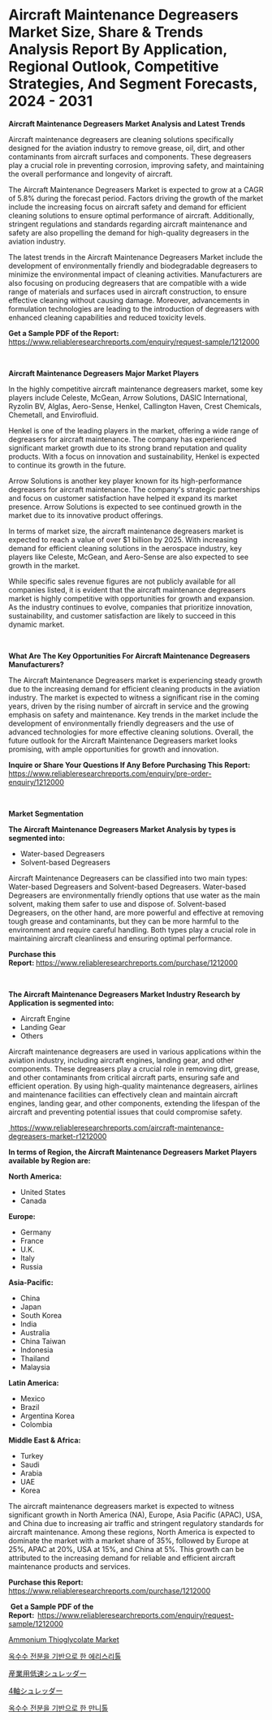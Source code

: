 <p><h1>Aircraft Maintenance Degreasers Market Size, Share & Trends Analysis Report By Application, Regional Outlook, Competitive Strategies, And Segment Forecasts, 2024 - 2031</h1></p><p><strong>Aircraft Maintenance Degreasers Market Analysis and Latest Trends</strong></p>
<p><p>Aircraft maintenance degreasers are cleaning solutions specifically designed for the aviation industry to remove grease, oil, dirt, and other contaminants from aircraft surfaces and components. These degreasers play a crucial role in preventing corrosion, improving safety, and maintaining the overall performance and longevity of aircraft.</p><p>The Aircraft Maintenance Degreasers Market is expected to grow at a CAGR of 5.8% during the forecast period. Factors driving the growth of the market include the increasing focus on aircraft safety and demand for efficient cleaning solutions to ensure optimal performance of aircraft. Additionally, stringent regulations and standards regarding aircraft maintenance and safety are also propelling the demand for high-quality degreasers in the aviation industry.</p><p>The latest trends in the Aircraft Maintenance Degreasers Market include the development of environmentally friendly and biodegradable degreasers to minimize the environmental impact of cleaning activities. Manufacturers are also focusing on producing degreasers that are compatible with a wide range of materials and surfaces used in aircraft construction, to ensure effective cleaning without causing damage. Moreover, advancements in formulation technologies are leading to the introduction of degreasers with enhanced cleaning capabilities and reduced toxicity levels.</p></p>
<p><strong>Get a Sample PDF of the Report:&nbsp;</strong> <a href="https://www.reliableresearchreports.com/enquiry/request-sample/1212000">https://www.reliableresearchreports.com/enquiry/request-sample/1212000</a></p>
<p>&nbsp;</p>
<p><strong>Aircraft Maintenance Degreasers Major Market Players</strong></p>
<p><p>In the highly competitive aircraft maintenance degreasers market, some key players include Celeste, McGean, Arrow Solutions, DASIC International, Ryzolin BV, Alglas, Aero-Sense, Henkel, Callington Haven, Crest Chemicals, Chemetall, and Envirofluid. </p><p>Henkel is one of the leading players in the market, offering a wide range of degreasers for aircraft maintenance. The company has experienced significant market growth due to its strong brand reputation and quality products. With a focus on innovation and sustainability, Henkel is expected to continue its growth in the future.</p><p>Arrow Solutions is another key player known for its high-performance degreasers for aircraft maintenance. The company's strategic partnerships and focus on customer satisfaction have helped it expand its market presence. Arrow Solutions is expected to see continued growth in the market due to its innovative product offerings.</p><p>In terms of market size, the aircraft maintenance degreasers market is expected to reach a value of over $1 billion by 2025. With increasing demand for efficient cleaning solutions in the aerospace industry, key players like Celeste, McGean, and Aero-Sense are also expected to see growth in the market.</p><p>While specific sales revenue figures are not publicly available for all companies listed, it is evident that the aircraft maintenance degreasers market is highly competitive with opportunities for growth and expansion. As the industry continues to evolve, companies that prioritize innovation, sustainability, and customer satisfaction are likely to succeed in this dynamic market.</p></p>
<p>&nbsp;</p>
<p><strong>What Are The Key Opportunities For Aircraft Maintenance Degreasers Manufacturers?</strong></p>
<p><p>The Aircraft Maintenance Degreasers market is experiencing steady growth due to the increasing demand for efficient cleaning products in the aviation industry. The market is expected to witness a significant rise in the coming years, driven by the rising number of aircraft in service and the growing emphasis on safety and maintenance. Key trends in the market include the development of environmentally friendly degreasers and the use of advanced technologies for more effective cleaning solutions. Overall, the future outlook for the Aircraft Maintenance Degreasers market looks promising, with ample opportunities for growth and innovation.</p></p>
<p><strong>Inquire or Share Your Questions If Any Before Purchasing This Report:</strong> <a href="https://www.reliableresearchreports.com/enquiry/pre-order-enquiry/1212000">https://www.reliableresearchreports.com/enquiry/pre-order-enquiry/1212000</a></p>
<p>&nbsp;</p>
<p><strong>Market Segmentation</strong></p>
<p><strong>The Aircraft Maintenance Degreasers Market Analysis by types is segmented into:</strong></p>
<p><ul><li>Water-based Degreasers</li><li>Solvent-based Degreasers</li></ul></p>
<p><p>Aircraft Maintenance Degreasers can be classified into two main types: Water-based Degreasers and Solvent-based Degreasers. Water-based Degreasers are environmentally friendly options that use water as the main solvent, making them safer to use and dispose of. Solvent-based Degreasers, on the other hand, are more powerful and effective at removing tough grease and contaminants, but they can be more harmful to the environment and require careful handling. Both types play a crucial role in maintaining aircraft cleanliness and ensuring optimal performance.</p></p>
<p><strong>Purchase this Report:&nbsp;</strong><a href="https://www.reliableresearchreports.com/purchase/1212000">https://www.reliableresearchreports.com/purchase/1212000</a></p>
<p>&nbsp;</p>
<p><strong>The Aircraft Maintenance Degreasers Market Industry Research by Application is segmented into:</strong></p>
<p><ul><li>Aircraft Engine</li><li>Landing Gear</li><li>Others</li></ul></p>
<p><p>Aircraft maintenance degreasers are used in various applications within the aviation industry, including aircraft engines, landing gear, and other components. These degreasers play a crucial role in removing dirt, grease, and other contaminants from critical aircraft parts, ensuring safe and efficient operation. By using high-quality maintenance degreasers, airlines and maintenance facilities can effectively clean and maintain aircraft engines, landing gear, and other components, extending the lifespan of the aircraft and preventing potential issues that could compromise safety.</p></p>
<p><a href="https://www.reliableresearchreports.com/aircraft-maintenance-degreasers-market-r1212000">&nbsp;https://www.reliableresearchreports.com/aircraft-maintenance-degreasers-market-r1212000</a></p>
<p><strong>In terms of Region, the Aircraft Maintenance Degreasers Market Players available by Region are:</strong></p>
<p>
    <p> <strong> North America: </strong>
        <ul>
            <li>United States</li>
            <li>Canada</li>
        </ul>
        </p> 
    <p> <strong> Europe: </strong>
        <ul>
            <li>Germany</li>
            <li>France</li>
            <li>U.K.</li>
            <li>Italy</li>
            <li>Russia</li>
        </ul>
        </p> 
    <p> <strong> Asia-Pacific: </strong>
        <ul>
            <li>China</li>
            <li>Japan</li>
            <li>South Korea</li>
            <li>India</li>
            <li>Australia</li>
            <li>China Taiwan</li>
            <li>Indonesia</li>
            <li>Thailand</li>
            <li>Malaysia</li>
        </ul>
        </p> 
    <p> <strong> Latin America: </strong>
        <ul>
            <li>Mexico</li>
            <li>Brazil</li>
            <li>Argentina Korea</li>
            <li>Colombia</li>
        </ul>
        </p> 
    <p> <strong> Middle East & Africa: </strong>
        <ul>
            <li>Turkey</li>
            <li>Saudi</li>
            <li>Arabia</li>
            <li>UAE</li>
            <li>Korea</li>
        </ul>
    </p>
    </p>
<p><p>The aircraft maintenance degreasers market is expected to witness significant growth in North America (NA), Europe, Asia Pacific (APAC), USA, and China due to increasing air traffic and stringent regulatory standards for aircraft maintenance. Among these regions, North America is expected to dominate the market with a market share of 35%, followed by Europe at 25%, APAC at 20%, USA at 15%, and China at 5%. This growth can be attributed to the increasing demand for reliable and efficient aircraft maintenance products and services.</p></p>
<p><strong>Purchase this Report: </strong><a href="https://www.reliableresearchreports.com/purchase/1212000">https://www.reliableresearchreports.com/purchase/1212000</a></p>
<p>&nbsp;<strong>Get a Sample PDF of the Report:&nbsp;&nbsp;</strong><a href="https://www.reliableresearchreports.com/enquiry/request-sample/1212000">https://www.reliableresearchreports.com/enquiry/request-sample/1212000</a></p>
<p><strong></strong></p>
<p><p><a href="https://github.com/AndreanneHane2023/Market-Research-Report-List-1/blob/main/ammonium-thioglycolate-market.md">Ammonium Thioglycolate Market</a></p><p><a href="https://github.com/konokaryan/Market-Research-Report-List-1/blob/main/131606595380.md">옥수수 전분을 기반으로 한 에리스리톨</a></p><p><a href="https://github.com/NikitaBruen/Market-Research-Report-List-1/blob/main/9794691101822.md">産業用低速シュレッダー</a></p><p><a href="https://github.com/ksxzwxabcuynh011/Market-Research-Report-List-2/blob/main/9769541101823.md">4軸シュレッダー</a></p><p><a href="https://github.com/mithunmistry2258/Market-Research-Report-List-1/blob/main/606337895379.md">옥수수 전분을 기반으로 한 만니톨</a></p></p>